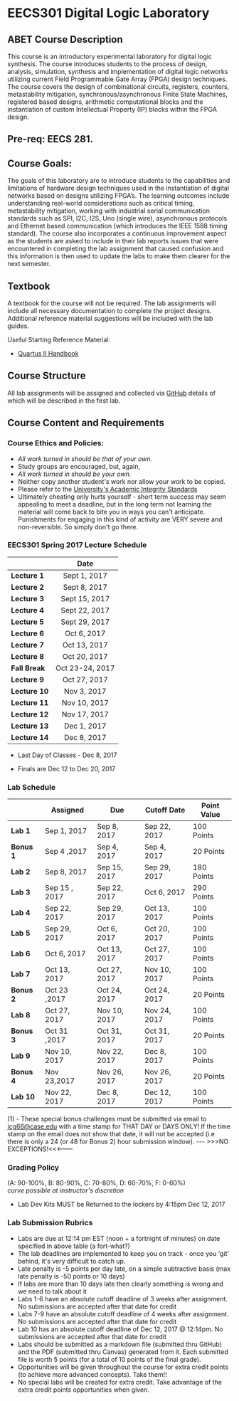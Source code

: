 # EECS301 Digital Logic Laboratory

## ABET Course Description
This course is an introductory experimental laboratory for digital logic synthesis. The course introduces students to the process of design, analysis, simulation, synthesis and implementation of digital logic networks utilizing current Field Programmable Gate Array (FPGA) design techniques. The course covers the design of combinational circuits, registers, counters, metastability mitigation, synchronous/asynchronous Finite State Machines, registered based designs, arithmetic computational blocks and the instantiation of custom Intellectual Property (IP) blocks within the FPGA design. 

## Pre-req: EECS 281.
## Course Goals: 
The goals of this laboratory are to introduce students to the capabilities and limitations of hardware design techniques used in the instantiation of digital networks based on designs utilizing FPGA’s. The learning outcomes include understanding real-world considerations such as critical timing, metastability mitigation, working with industrial serial communication standards such as SPI, I2C, I2S, Uno (single wire),  asynchronous protocols and Ethernet based communication (which introduces the IEEE 1588 timing standard).  The course also incorporates a continuous improvement aspect as the students are asked to include in their lab reports issues that were encountered in completing the lab assignment that caused confusion and this information is then used to update the labs to make them clearer for the next semester.

## Textbook

A textbook for the course will not be required.  The lab assignments will include all necessary documentation to complete the project designs.  Additional reference material suggestions will be included with the lab guides.

Useful Starting Reference Material:

* [Quartus II Handbook](https://www.altera.com/content/dam/altera-www/global/en_US/pdfs/literature/hb/qts/qts-qps-handbook.pdf)

## Course Structure

All lab assignments will be assigned and collected via [GitHub](https://github.com) details of which will be described in the first lab.



## Course Content and Requirements

### Course Ethics and Policies:

* _All work turned in should be that of your own._
* Study groups are encouraged, but, again,
* _All work turned in should be your own._
* Neither copy another student's work nor allow your work to be copied.
* Please refer to the [University's Academic Integrity Standards](http://www.case.edu/provost/ugstudies/acintegrity.htm)
* Ultimately cheating only hurts yourself - short term success may seem appealing to meet a deadline, but in the long term not learning the material will come back to bite you in ways you can't anticipate.   Punishments for engaging in this kind of activity are VERY severe and non-reversible.  So simply don't go there.

### EECS301 Spring 2017 Lecture Schedule

|               |    Date      |
|---------------|:------------:|
| **Lecture 1** | Sept 1, 2017 |
| **Lecture 2** | Sept 8, 2017 |
| **Lecture 3** | Sept 15, 2017 |
| **Lecture 4** | Sept 22, 2017 |
| **Lecture 5** | Sept 29, 2017 |
| **Lecture 6** | Oct 6, 2017 |
| **Lecture 7** | Oct 13, 2017 |
| **Lecture 8** | Oct 20, 2017 |
| **Fall Break** | Oct 23-24, 2017 |
| **Lecture 9** | Oct 27, 2017 |
| **Lecture 10** | Nov 3, 2017 |
| **Lecture 11** | Nov 10, 2017 |
| **Lecture 12** | Nov 17, 2017 |
| **Lecture 13** | Dec 1, 2017 |
| **Lecture 14** | Dec 8, 2017 |

* Last Day of Classes - Dec 8, 2017

* Finals are Dec 12 to Dec 20, 2017

### Lab Schedule

|           |   Assigned   |      Due      |Cutoff Date  |   Point Value  |
|-----------|---------------|---------------|---------------|---------------|
| **Lab 1** | Sep 1, 2017	| Sep 8, 2017  | Sep 22, 2017  | 100 Points   |
| **Bonus 1** | Sep 4 ,2017 | Sep 4, 2017 | Sep 4, 2017  | 20 Points |
| **Lab 2** | Sep 8, 2017	| Sep 15, 2017  | Sep 29, 2017  |  180 Points   |
| **Lab 3** |Sep 15 , 2017	| Sep 22, 2017  | Oct 6, 2017  |  290 Points   |
| **Lab 4** | Sep 22, 2017	| Sep 29, 2017  | Oct 13, 2017  |  100 Points   |
| **Lab 5** | Sep 29, 2017	| Oct 6, 2017  | Oct 20, 2017  |  100 Points   |
| **Lab 6** | Oct 6, 2017	| Oct 13, 2017  | Oct 27, 2017  |  100 Points   |
| **Lab 7** | Oct 13, 2017	| Oct 27, 2017  | Nov 10, 2017  |  100 Points   |
| **Bonus 2** | Oct 23 ,2017 | Oct 24, 2017 |Oct 24, 2017  | 20 Points |
| **Lab 8** | Oct 27, 2017	| Nov 10, 2017  | Nov 24, 2017  |  100 Points   |
| **Bonus 3** | Oct 31 ,2017 | Oct 31, 2017 | Oct 31, 2017  | 20 Points |
| **Lab 9** | Nov 10, 2017	| Nov 22, 2017  | Dec 8, 2017  |  100 Points   |
| **Bonus 4** | Nov 23,2017 | Nov 26, 2017 | Nov 26, 2017  | 20 Points  |
| **Lab 10** | Nov 22, 2017	| Dec 8, 2017  | Dec 12, 2017  |  100 Points   |

(1) - These special bonus challenges must be submitted via email to jcg66@case.edu with a time stamp for THAT DAY or DAYS ONLY!
 If the time stamp on the email does not show that date, it will not be accepted (i.e there is only a 24 (or 48 for Bonus 2) hour submission window). --- >>>NO EXCEPTIONS!<<<---

### Grading Policy

(A: 90-100%, B: 80-90%, C: 70-80%, D: 60-70%, F: 0-60%)  
_curve possible at instructor's discretion_

* Lab Dev Kits MUST be Returned to the lockers by 4:15pm Dec 12, 2017

### Lab Submission Rubrics

* Labs are due at 12:14 pm EST (noon + a fortnight of minutes) on date specified in above table (a fort-what?)
* The lab deadlines are implemented to keep you on track - once you 'git' behind, it's very difficult to catch up.
* Late penalty is -5 points per day late, on a simple subtractive basis (max late penalty is -50 points or 10 days)
* If labs are more than 10 days late then clearly something is wrong and we need to talk about it
* Labs 1-6 have an absolute cutoff deadline of 3 weeks after assignment.  No submissions are accepted after that date for credit
* Labs 7-9 have an absolute cutoff deadline of 4 weeks after assignment.  No submissions are accepted after that date for credit
* Lab 10 has an absolute cutoff deadline of Dec 12, 2017 @ 12:14pm.  No submissions are accepted after that date for credit
* Labs should be submitted as a markdown file (submitted thru GitHub) and the PDF (submitted thru Canvas) generated from it. Each submitted file is worth 5 points (for a total of 10 points of the final grade).
* Opportunities will be given throughout the course for extra credit points (to achieve more advanced concepts).  Take them!!
* No special labs will be created for extra credit.  Take advantage of the extra credit points opportunities when given.
